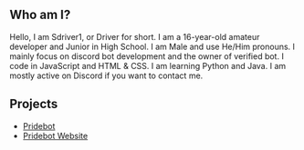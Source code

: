 ## Who am I?
Hello, I am Sdriver1, or Driver for short. I am a 16-year-old amateur developer and Junior in High School. I am Male and use He/Him pronouns. I mainly focus on discord bot development and the owner of verified bot. I code in JavaScript and HTML & CSS. I am learning Python and Java. I am mostly active on Discord if you want to contact me. 

## Projects
- [Pridebot](https://github.com/Sdriver/Pridebot)
- [Pridebot Website](https://github.com/Sdriver/Pridebot-Website)
